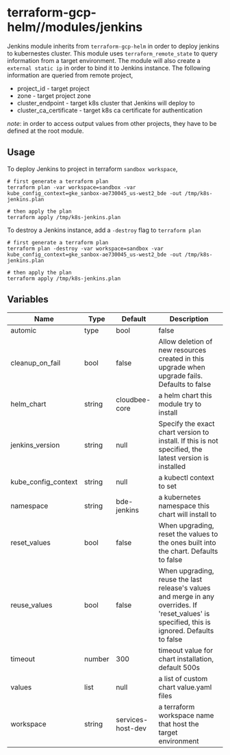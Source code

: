 # terraform-gcp-helm//modules/jenkins

Jenkins module inherits from `terraform-gcp-helm` in order to deploy jenkins to kubernestes cluster. This module uses `terraform_remote_state` to query information from a target environment. The module will also create a `external static ip` in order to bind it to Jenkins instance. The following information are queried from remote project,

* project_id - target project 
* zone - target project zone
* cluster_endpoint - target k8s cluster that Jenkins will deploy to
* cluster_ca_certificate - target k8s ca certificate for authentication

_note_: in order to access output values from other projects, they have to be defined at the root module.

## Usage

To deploy Jenkins to project in terraform `sandbox workspace`,

    # first generate a terraform plan
    terraform plan -var workspace=sandbox -var kube_config_context=gke_sanbox-ae730045_us-west2_bde -out /tmp/k8s-jenkins.plan

    # then apply the plan
    terraform apply /tmp/k8s-jenkins.plan

To destroy a Jenkins instance, add a `-destroy` flag to `terraform plan`

    # first generate a terraform plan
    terraform plan -destroy -var workspace=sandbox -var kube_config_context=gke_sanbox-ae730045_us-west2_bde -out /tmp/k8s-jenkins.plan

    # then apply the plan
    terraform apply /tmp/k8s-jenkins.plan

## Variables

|Name|Type|Default|Description|
|----|----|-------|-----------|
automic|type|bool|false|f set, installation process purges chart on fail. The wait flag will be set automatically if atomic is used. Defaults to false|
cleanup_on_fail|bool|false|Allow deletion of new resources created in this upgrade when upgrade fails. Defaults to false|
helm_chart|string|cloudbee-core|a helm chart this module try to install|
jenkins_version|string|null|Specify the exact chart version to install. If this is not specified, the latest version is installed|
kube_config_context|string|null|a kubectl context to set|
namespace|string|bde-jenkins|a kubernetes namespace this chart will install to|
reset_values|bool|false|When upgrading, reset the values to the ones built into the chart. Defaults to false|
reuse_values|bool|false|When upgrading, reuse the last release's values and merge in any overrides. If 'reset_values' is specified, this is ignored. Defaults to false|
timeout|number|300|timeout value for chart installation, default 500s|
values|list|null|a list of custom chart value.yaml files|
workspace|string|services-host-dev|a terraform workspace name that host the target environment|
